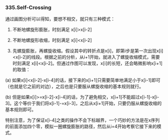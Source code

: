 ### 335.Self-Crossing

通过画图分析可以得知，要想不相交，就只有三种模式：

1. 不断地螺旋形膨胀，时刻满足 x[i]>x[i-2]

2. 不断地螺旋形收缩，时刻满足 x[i]<x[i-2]

3. 先螺旋膨胀，再螺旋收缩。假设其中的转折点是x[i]，即第i步是第一次出现x[i]<x[i-2]的线段。根据之前的分析，从i+1开始，就进入了螺旋收缩模式，需要时刻满足 x[i]<x[i-2]。但通过作图可以发现，x[i]的长短，还会略微影响x[i+1]的取值：

(a) 如果x[i]<x[i-2]-x[i-4]的话，接下来的x[i+1]只需要简单地满足小于x[i-1]即可（也就是它之前的对边），之后也是只要服从螺旋收缩的基本规则就行。

(b) 但是如果x[i]>=x[i-2]-x[i-4]的话，为了避免相交，x[i+1]不能超过x[i-1]-x[i-3]。这个等价于我们将x[i-1]-=x[i-3]，之后从x[i+1]开始，只要仍服从螺旋收缩的基本规则即可。

特别注意，为了保证x[i-4]之类的操作不会下标越界，一个巧妙的方法是在x序列的前面添加四个零，模拟一圈螺旋膨胀的路径，然后从i=4开始考察它接下来的模式。
